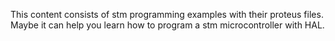This content consists of stm programming examples with their proteus files. Maybe it can help you learn how to program a stm microcontroller with HAL.

